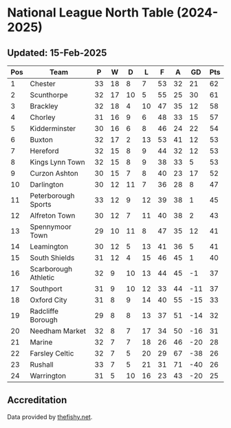 # National League North Table (2024-2025)
## Updated: 15-Feb-2025

| Pos | Team | P | W | D | L | F | A | GD | Pts |
| --- | --- | --- | --- | --- | --- | --- | --- | --- | --- |
| 1 | Chester | 33 | 18 | 8 | 7 | 53 | 32 | 21 | 62 |
| 2 | Scunthorpe | 32 | 17 | 10 | 5 | 55 | 25 | 30 | 61 |
| 3 | Brackley | 32 | 18 | 4 | 10 | 47 | 35 | 12 | 58 |
| 4 | Chorley | 31 | 16 | 9 | 6 | 48 | 33 | 15 | 57 |
| 5 | Kidderminster | 30 | 16 | 6 | 8 | 46 | 24 | 22 | 54 |
| 6 | Buxton | 32 | 17 | 2 | 13 | 53 | 41 | 12 | 53 |
| 7 | Hereford | 32 | 15 | 8 | 9 | 44 | 32 | 12 | 53 |
| 8 | Kings Lynn Town | 32 | 15 | 8 | 9 | 38 | 33 | 5 | 53 |
| 9 | Curzon Ashton | 30 | 15 | 7 | 8 | 40 | 23 | 17 | 52 |
| 10 | Darlington | 30 | 12 | 11 | 7 | 36 | 28 | 8 | 47 |
| 11 | Peterborough Sports | 33 | 12 | 9 | 12 | 39 | 38 | 1 | 45 |
| 12 | Alfreton Town | 30 | 12 | 7 | 11 | 40 | 38 | 2 | 43 |
| 13 | Spennymoor Town | 29 | 10 | 11 | 8 | 47 | 35 | 12 | 41 |
| 14 | Leamington | 30 | 12 | 5 | 13 | 41 | 36 | 5 | 41 |
| 15 | South Shields | 31 | 12 | 4 | 15 | 46 | 45 | 1 | 40 |
| 16 | Scarborough Athletic | 32 | 9 | 10 | 13 | 44 | 45 | -1 | 37 |
| 17 | Southport | 31 | 9 | 10 | 12 | 33 | 44 | -11 | 37 |
| 18 | Oxford City | 31 | 8 | 9 | 14 | 40 | 55 | -15 | 33 |
| 19 | Radcliffe Borough | 29 | 8 | 8 | 13 | 37 | 51 | -14 | 32 |
| 20 | Needham Market | 32 | 8 | 7 | 17 | 34 | 50 | -16 | 31 |
| 21 | Marine | 32 | 7 | 7 | 18 | 26 | 46 | -20 | 28 |
| 22 | Farsley Celtic | 32 | 7 | 5 | 20 | 29 | 67 | -38 | 26 |
| 23 | Rushall | 33 | 7 | 5 | 21 | 31 | 71 | -40 | 26 |
| 24 | Warrington | 31 | 5 | 10 | 16 | 23 | 43 | -20 | 25 |

## Accreditation 

Data provided by [thefishy.net](https://www.thefishy.net/).